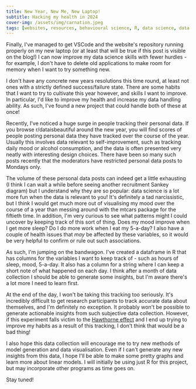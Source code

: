 ```yaml
---
title: New Year, New Me, New Laptop!
subtitle: Hacking my health in 2024
cover-img: /assets/img/carnation.jpeg
tags: [websites, resources, behavioural science, R, data science, data visualisation, health tracking]
---
```


Finally, I've managed to get VSCode and the website's repository running properly on my new laptop (or at least that will be true if this post is visible on the blog!) I can now improve my data science skills with fewer hurdles - for example, I don't have to delete old applications to make room for memory when I want to try something new.  

I don't have any concrete new years resolutions this time round, at least not ones with a strictly defined success/failure state. There are some habits that I want to try to cultivate this year however, and skills I want to improve. In particular, I'd like to improve my health and increase my data handling ability. As such, I've found a new project that could handle both of these at once!

Recently, I've noticed a huge surge in people tracking their personal data. If you browse r/dataisbeautiful around the new year, you will find scores of people posting personal data they have tracked over the course of the year. Usually this involves data relevant to self-improvement, such as tracking daily mood or alcohol consumption, and the data is often presented very neatly with interesting design choices. There have been so many such posts recently that the moderators have restricted personal data posts to Mondays only.

The volume of these personal data posts can indeed get a little exhausting (I think I can wait a while before seeing another recruitment Sankey diagram) but I understand why they are so popular: data science is a lot more fun when the data is relevant to you! It's definitely a tad narcissistic, but I think I would get much more out of visualising my mood over the course of a year than messing around with the mtcars package for the fiftieth time. In addition, I'm very curious to see what patterns might I could uncover by keeping track of this sort of thing. Does my mood improve when I get more sleep? Do I do more work when I eat my 5-a-day? I also have a couple of health issues that *may* be affected by these variables, so it would be very helpful to confirm or rule out such associations.

As such, I'm jumping on the bandwagon. I've created a dataframe in R that has columns for the variables I want to keep track of - such as hours of sleep, mood, 5-a-day. It also has a column for a string where I can keep a short note of what happened on each day. I think after a month of data collection I should be able to generate some insights, but I'm aware there's a lot more I need to learn first.

At the end of the day, I won't be taking this tracking too seriously. It's incredibly difficult to get research participants to track accurate data about themselves, and I'm definitely no exception. It probably won't be possible to generate actionable insights from such subjective data collection. However, if this experiment falls victim to the [Hawthorne effect](https://en.wikipedia.org/wiki/Hawthorne_effect) and I end up trying to improve my habits as a result of this tracking, I don't think that would be a bad thing! 

I also hope this data collection will encourage me to try new methods of model generation and data visualisation. Even if I can't generate any new insights from this data, I hope I'll be able to make some pretty graphs and learn more about linear models. I will initially be using just R for this project, but may incorporate other programs as time goes on.

Stay tuned!